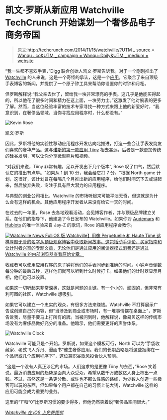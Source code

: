 # 凯文·罗斯从新应用 Watchville TechCrunch 开始谋划一个奢侈品电子商务帝国

> 原文:[http://techcrunch.com/2014/11/15/watchville/?UTM _ source = Wanqu . co&UTM _ campaign = Wanqu+Daily&UTM _ medium = website](http://techcrunch.com/2014/11/15/watchville/?utm_source=wanqu.co&utm_campaign=Wanqu+Daily&utm_medium=website)

“我一生都不喜欢手表，”Digg 联合创始人凯文·罗斯告诉我。对于一个刚刚推出了 [Watchville](http://www.watchville.co/) 的人来说，这是一个奇怪的承认，这是一个[应用](https://itunes.apple.com/us/app/watchville-watch-news-time/id932598030?ls=1&mt=8)，它聚合了来自顶级手表博客的新闻，并提供了一个原子钟工具来帮助你设置你的时钟和月相。

但罗斯解释说:“我父亲去世了，留给我一块非常漂亮的手表。这几乎是他能买得起的，所以他花了很多时间和精力在这上面，一块劳力士。”这激发了他对腕表的更多了解。然而，当这位经验丰富的技术专家寻找一种方式来跟上他的新爱好时，“我意识到，在奢侈品领域，当你寻找应用程序时，什么都没有。”

![Kevin Rose](../Images/60a11315c50cc4d721bd408eba17c7ef.png)

凯文·罗斯

因此，罗斯将他的实验性移动应用程序开发店向北推进，打造一些会让手表发烧友们喜欢的奢华产品。这与[诺斯的第一款应用 Tiiny](https://beta.techcrunch.com/2014/09/12/tiiny/) 相去甚远，后者是一款更加传统的硅谷发明，可以让你分享微型照片和视频。

“对我们来说，Tiiny 非常有趣，足以开发出下几个版本”, Rose 叹了口气，然后默认它的推出有点早。"如果从 1 到 10 分，我会给它打 7 分。"根据 North game 计划，这很好，该计划旨在每隔几个月推出新的应用程序，给他们时间沉下去或游起来，然后放弃失败，专注于具有巨大潜力的应用程序。

与典型的创业公司相比，Watchville 的市场听起来可能平淡无奇，但这就是为什么会有这样的机会。其他应用程序开发者从来没有给它一天的时间。

在过去的一年里，Rose 去各地观看活动，会见博客作者，并与顶级品牌建立关系。在他们的指导下，他建造了今日发布的 Watchville。如果你对 [Audemars](http://rap.genius.com/319386/Kanye-west-niggas-in-paris/Ball-so-hard-got-a-broken-clock-rolleys-that-dont-tick-tock-audemars-thats-losing-time) 和 [Hublots](http://rap.genius.com/287400/Kanye-west-otis/Truth-new-watch-alert-hublots-or-the-big-face-rollie-i-got-two-of-those-arm-out-the-window-through-the-city) 的唯一体验来自 Jay-Z 的歌词，Rose 的应用程序会教你。

[![Watchville News Full](../Images/08707c10bbf993ed3334558a3a63a0c5.png)iOS 版 Watchville】用像 Perpetuelle 和 Haute Time 这样厚颜无耻的名字从顶级观察博客中获取新闻故事。这包括动手评论、买家指南和让计时者兴奋的专题文章，无论他们是通过应用的阅读器模式消费还是通过 Watchville 的内部浏览器查看原始文章。](https://itunes.apple.com/us/app/watchville-watch-news-time/id932598030?ls=1&mt=8)

收藏者可以使用应用程序的原子钟将他们的手表同步到准确的时间。小钟声音倒数每分钟的最后五秒，这样他们就可以听到什么时候打卡。如果他们的计时器显示月相，他们也可以设置。

如果这一切听起来非常深奥，这就是问题的关键。有一个小的，顽固的，但非常有利可图的社区，Watchville 想吸引。

如果它可以建立一个忠实的观众，有很多方法来赚钱。Watchville 不打算展示广告或创建自己的内容，但“当涉及到商业或市场时，有一堆事情摆在桌面上”，罗斯告诉我，尽量不要马上打所有的牌。当被问到时，他解释说，像易贝这样的传统市场没有为奢侈品做好充分的准备。他暗示，他们需要更好的声誉体系。

![Watchville Clock](../Images/6249b2e46715293d9e452fcf34acb705.png)

Watchville 可能只是个开始。罗斯说，如果这个模板可行，North 可以为“手袋收藏家、老式飞人乔丹、漫画书”催生奢侈应用。我们的长期战略是将这些捆绑在一个品牌或几个应用程序下”，这位兼职谷歌风投合伙人预测。

“这是一个没有人真正涉足的市场。人们追求的是更像 Tiiny 的东西，”Rose 笑着说。最近消费应用的趋势是面向大众受众，希望从数千万或数亿人身上榨出一点钱。不过，虽然这是一条更分散、或许也不那么性感的路线，为少数人创造一些极客可以玩的东西，但如果每个用户都在自己的习惯上花大钱，Watchville 这样的应用可能会成为重要的业务。

这里的“1”和“0”比罗斯习惯的要少得多，但他仍然笑着说“奢侈品空间很大。”

[*Watchville 在 iOS 上免费提供*](https://itunes.apple.com/us/app/watchville-watch-news-time/id932598030?ls=1&mt=8)